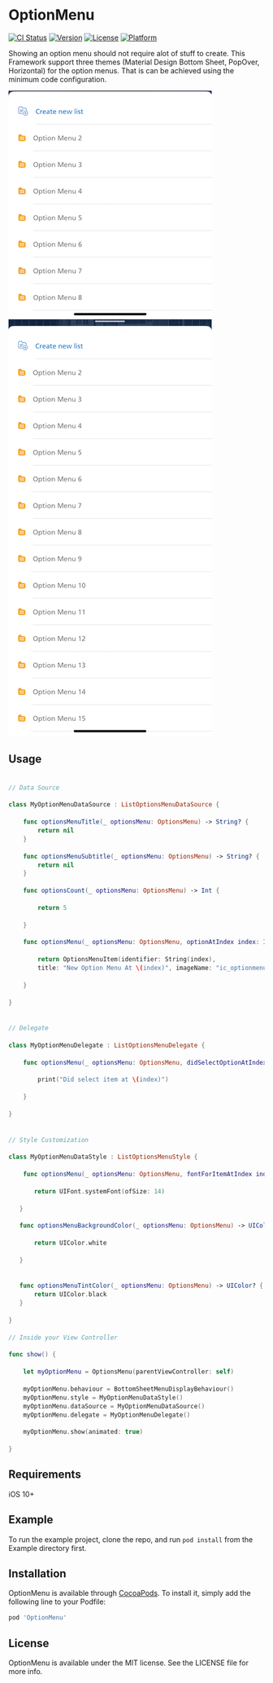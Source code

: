 # OptionMenu

[![CI Status](https://img.shields.io/travis/Amr/OptionMenu.svg?style=flat)](https://travis-ci.org/Amr/OptionMenu)
[![Version](https://img.shields.io/cocoapods/v/OptionMenu.svg?style=flat)](https://cocoapods.org/pods/OptionMenu)
[![License](https://img.shields.io/cocoapods/l/OptionMenu.svg?style=flat)](https://cocoapods.org/pods/OptionMenu)
[![Platform](https://img.shields.io/cocoapods/p/OptionMenu.svg?style=flat)](https://cocoapods.org/pods/OptionMenu)

Showing an option menu should not require alot of stuff to create. This Framework support three themes (Material Design Bottom Sheet, PopOver, Horizontal) for the option menus. That is can be achieved using the minimum code configuration. 

![Screenshot](ScreenShots/screenshot_1.png)
![Screenshot](ScreenShots/screenshot_2.png)


## Usage

```swift

// Data Source

class MyOptionMenuDataSource : ListOptionsMenuDataSource {
    
    func optionsMenuTitle(_ optionsMenu: OptionsMenu) -> String? {
        return nil
    }
    
    func optionsMenuSubtitle(_ optionsMenu: OptionsMenu) -> String? {
        return nil
    }
    
    func optionsCount(_ optionsMenu: OptionsMenu) -> Int {
        
        return 5
        
    }
    
    func optionsMenu(_ optionsMenu: OptionsMenu, optionAtIndex index: Int) -> OptionsMenuItem? {
        
        return OptionsMenuItem(identifier: String(index),
        title: "New Option Menu At \(index)", imageName: "ic_optionmenu")
        
    }
    
}


// Delegate

class MyOptionMenuDelegate : ListOptionsMenuDelegate {
    
    func optionsMenu(_ optionsMenu: OptionsMenu, didSelectOptionAtIndex index: Int) {
        
        print("Did select item at \(index)")
        
    }
    
}


// Style Customization

class MyOptionMenuDataStyle : ListOptionsMenuStyle {

    func optionsMenu(_ optionsMenu: OptionsMenu, fontForItemAtIndex index: Int) -> UIFont? {
       
       return UIFont.systemFont(ofSize: 14)
       
   }
   
   func optionsMenuBackgroundColor(_ optionsMenu: OptionsMenu) -> UIColor? {
       
       return UIColor.white
       
   }
   
 
   func optionsMenuTintColor(_ optionsMenu: OptionsMenu) -> UIColor? {
       return UIColor.black
   }

}

// Inside your View Controller

func show() {

    let myOptionMenu = OptionsMenu(parentViewController: self)
    
    myOptionMenu.behaviour = BottomSheetMenuDisplayBehaviour()
    myOptionMenu.style = MyOptionMenuDataStyle()
    myOptionMenu.dataSource = MyOptionMenuDataSource()
    myOptionMenu.delegate = MyOptionMenuDelegate()

    myOptionMenu.show(animated: true)
    
}

```

## Requirements
iOS 10+

## Example

To run the example project, clone the repo, and run `pod install` from the Example directory first.

## Installation

OptionMenu is available through [CocoaPods](https://cocoapods.org). To install
it, simply add the following line to your Podfile:

```ruby
pod 'OptionMenu'
```

## License

OptionMenu is available under the MIT license. See the LICENSE file for more info.
